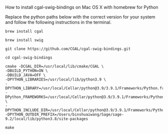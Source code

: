 How to install cgal-swig-bindings on Mac OS X with homebrew for Python

Replace the python paths below with the correct version for your system and follow the following instructions in the terminal.

```
brew install cgal

brew install swig

git clone https://github.com/CGAL/cgal-swig-bindings.git

cd cgal-swig-bindings

cmake -DCGAL_DIR=/usr/local/lib/cmake/CGAL \
-DBUILD_PYTHON=ON \
-DBUILD_JAVA=OFF \
-DPYTHON_LIBRARIES=/usr/local/lib/python3.9 \
-DPYTHON_LIBRARY=/usr/local/Cellar/python@3.9/3.9.1/Frameworks/Python.framework/Versions/3.9/lib/libpython3.9.dylib\
-DPython_FRAMEWORKS=/usr/local/Cellar/python@3.9/3.9.1/Frameworks/Python.framework \
-DPYTHON_INCLUDE_DIR=/usr/local/Cellar/python@3.9/3.9.1/Frameworks/Python.framework/Headers\
-DPYTHON_OUTDIR_PREFIX=/Users/binshuaiwang/Sage/sage-9.2/local/lib/python3.8/site-packages

make
```
